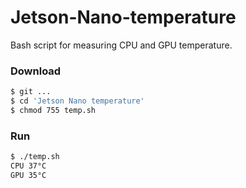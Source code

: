 # Jetson-Nano-temperature

Bash script for measuring CPU and GPU temperature.

### Download
```sh
$ git ...
$ cd 'Jetson Nano temperature'
$ chmod 755 temp.sh
```
### Run
```sh
$ ./temp.sh
CPU 37°C
GPU 35°C
```
